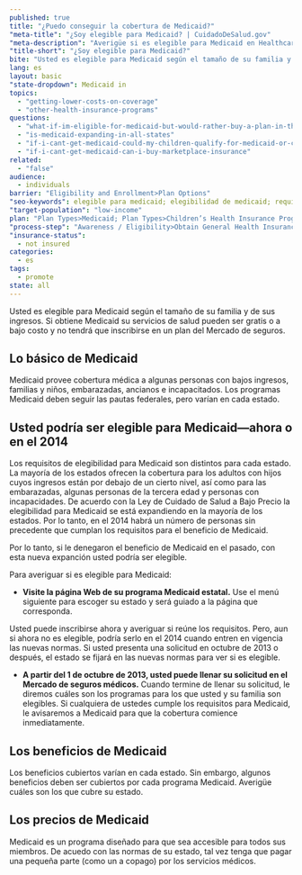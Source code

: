 ```yaml
---
published: true
title: "¿Puedo conseguir la cobertura de Medicaid?"
"meta-title": "¿Soy elegible para Medicaid? | CuidadoDeSalud.gov"
"meta-description": "Averigüe si es elegible para Medicaid en Healthcare.gov. Si es elegible para Medicaid, puede inscribirse en el Mercado de Seguros Médicos y ahorrar dinero."
"title-short": "¿Soy elegible para Medicaid?"
bite: "Usted es elegible para Medicaid según el tamaño de su familia y de sus ingresos. Si obtiene Medicaid su servicios de salud pueden ser gratis o a bajo costo y no tendrá que inscribirse en un plan del Mercado de seguros. "
lang: es
layout: basic
"state-dropdown": Medicaid in
topics: 
  - "getting-lower-costs-on-coverage"
  - "other-health-insurance-programs"
questions: 
  - "what-if-im-eligible-for-medicaid-but-would-rather-buy-a-plan-in-the-marketplace"
  - "is-medicaid-expanding-in-all-states"
  - "if-i-cant-get-medicaid-could-my-children-qualify-for-medicaid-or-chip"
  - "if-i-cant-get-medicaid-can-i-buy-marketplace-insurance"
related: 
  - "false"
audience: 
  - individuals
barrier: "Eligibility and Enrollment>Plan Options"
"seo-keywords": elegible para medicaid; elegibilidad de medicaid; requisitos para medicaid
"target-population": "low-income"
plan: "Plan Types>Medicaid; Plan Types>Children’s Health Insurance Program"
"process-step": "Awareness / Eligibility>Obtain General Health Insurance Information"
"insurance-status": 
  - not insured
categories: 
  - es
tags: 
  - promote
state: all
---
```


Usted es elegible para Medicaid según el tamaño de su familia y de sus ingresos. Si obtiene Medicaid su servicios de salud pueden ser gratis o a bajo costo y no tendrá que inscribirse en un plan del Mercado de seguros. 

## Lo básico de Medicaid 
Medicaid provee cobertura médica a algunas personas con bajos ingresos, familias y niños, embarazadas, ancianos e incapacitados. Los programas Medicaid deben seguir las pautas federales, pero varían en cada estado. 

## Usted podría ser elegible para Medicaid—ahora o en el 2014
Los requisitos de elegibilidad para Medicaid son distintos para cada estado. La mayoría de los estados ofrecen la cobertura para los adultos con hijos cuyos ingresos están por debajo de un cierto nivel, así como para las embarazadas, algunas personas de la tercera edad y personas con incapacidades.
De acuerdo con la Ley de Cuidado de Salud a Bajo Precio la elegibilidad para Medicaid se está expandiendo en la mayoría de los estados. Por lo tanto, en el 2014 habrá un número de personas sin precedente que cumplan los requisitos para el beneficio de Medicaid. 

Por lo tanto, si le denegaron el beneficio de Medicaid en el pasado, con esta nueva expanción usted podría ser elegible. 

Para averiguar si es elegible para Medicaid:

* **Visite la página Web de su programa Medicaid estatal.** Use el menú siguiente para escoger su estado y será guiado a la página que corresponda. 
 
Usted puede inscribirse ahora y averiguar si reúne los requisitos. Pero, aun si ahora no es elegible, podría serlo en el 2014 cuando entren en vigencia las nuevas normas. Si usted presenta una solicitud en octubre de 2013 o después, el estado se fijará en las nuevas normas para ver si es elegible.     

* **A partir del 1 de octubre de 2013, usted puede llenar su solicitud en el Mercado de seguros médicos.** Cuando termine de llenar su solicitud, le diremos cuáles son los programas para los que usted y su familia son elegibles. Si cualquiera de ustedes cumple los requisitos para Medicaid, le avisaremos a Medicaid para que la cobertura comience inmediatamente. 

## Los beneficios de Medicaid
Los beneficios cubiertos varían en cada estado. Sin embargo, algunos beneficios deben ser cubiertos por cada programa Medicaid. Averigüe cuáles son los que cubre su estado. 

## Los precios de Medicaid
Medicaid es un programa diseñado para que sea accesible para todos sus miembros. De acuedo con las normas de su estado, tal vez tenga que pagar una pequeña parte (como un a copago) por los servicios médicos.
